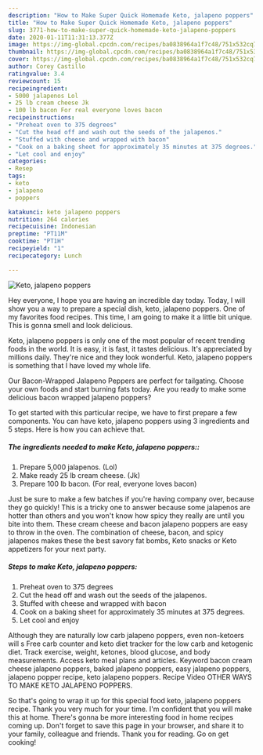 ```yaml
---
description: "How to Make Super Quick Homemade Keto, jalapeno poppers"
title: "How to Make Super Quick Homemade Keto, jalapeno poppers"
slug: 3771-how-to-make-super-quick-homemade-keto-jalapeno-poppers
date: 2020-01-11T11:31:13.377Z
image: https://img-global.cpcdn.com/recipes/ba0838964a1f7c48/751x532cq70/keto-jalapeno-poppers-recipe-main-photo.jpg
thumbnail: https://img-global.cpcdn.com/recipes/ba0838964a1f7c48/751x532cq70/keto-jalapeno-poppers-recipe-main-photo.jpg
cover: https://img-global.cpcdn.com/recipes/ba0838964a1f7c48/751x532cq70/keto-jalapeno-poppers-recipe-main-photo.jpg
author: Corey Castillo
ratingvalue: 3.4
reviewcount: 15
recipeingredient:
- 5000 jalapenos Lol
- 25 lb cream cheese Jk
- 100 lb bacon For real everyone loves bacon
recipeinstructions:
- "Preheat oven to 375 degrees"
- "Cut the head off and wash out the seeds of the jalapenos."
- "Stuffed with cheese and wrapped with bacon"
- "Cook on a baking sheet for approximately 35 minutes at 375 degrees."
- "Let cool and enjoy"
categories:
- Resep
tags:
- keto
- jalapeno
- poppers

katakunci: keto jalapeno poppers
nutrition: 264 calories
recipecuisine: Indonesian
preptime: "PT11M"
cooktime: "PT1H"
recipeyield: "1"
recipecategory: Lunch

---
```



![Keto, jalapeno poppers](https://img-global.cpcdn.com/recipes/ba0838964a1f7c48/751x532cq70/keto-jalapeno-poppers-recipe-main-photo.jpg)

Hey everyone, I hope you are having an incredible day today. Today, I will show you a way to prepare a special dish, keto, jalapeno poppers. One of my favorites food recipes. This time, I am going to make it a little bit unique. This is gonna smell and look delicious.

Keto, jalapeno poppers is only one of the most popular of recent trending foods in the world. It is easy, it is fast, it tastes delicious. It's appreciated by millions daily. They're nice and they look wonderful. Keto, jalapeno poppers is something that I have loved my whole life.

Our Bacon-Wrapped Jalapeno Peppers are perfect for tailgating. Choose your own foods and start burning fats today. Are you ready to make some delicious bacon wrapped jalapeno poppers?


To get started with this particular recipe, we have to first prepare a few components. You can have keto, jalapeno poppers using 3 ingredients and 5 steps. Here is how you can achieve that.

##### The ingredients needed to make Keto, jalapeno poppers::

1. Prepare 5,000 jalapenos. (Lol)
1. Make ready 25 lb cream cheese. (Jk)
1. Prepare 100 lb bacon. (For real, everyone loves bacon)


Just be sure to make a few batches if you&#39;re having company over, because they go quickly! This is a tricky one to answer because some jalapenos are hotter than others and you won&#39;t know how spicy they really are until you bite into them. These cream cheese and bacon jalapeno poppers are easy to throw in the oven. The combination of cheese, bacon, and spicy jalapenos makes these the best savory fat bombs, Keto snacks or Keto appetizers for your next party. 

##### Steps to make Keto, jalapeno poppers:

1. Preheat oven to 375 degrees
1. Cut the head off and wash out the seeds of the jalapenos.
1. Stuffed with cheese and wrapped with bacon
1. Cook on a baking sheet for approximately 35 minutes at 375 degrees.
1. Let cool and enjoy


Although they are naturally low carb jalapeno poppers, even non-ketoers will s Free carb counter and keto diet tracker for the low carb and ketogenic diet. Track exercise, weight, ketones, blood glucose, and body measurements. Access keto meal plans and articles. Keyword bacon cream cheese jalapeno poppers, baked jalapeno poppers, easy jalapeno poppers, jalapeno popper recipe, keto jalapeno poppers. Recipe Video OTHER WAYS TO MAKE KETO JALAPENO POPPERS. 

So that's going to wrap it up for this special food keto, jalapeno poppers recipe. Thank you very much for your time. I'm confident that you will make this at home. There's gonna be more interesting food in home recipes coming up. Don't forget to save this page in your browser, and share it to your family, colleague and friends. Thank you for reading. Go on get cooking!
